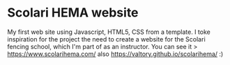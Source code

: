 # Scolari HEMA website
My first web site using Javascript, HTML5, CSS from a template. 
I toke inspiration for the project the need to create a website for the Scolari fencing school, which I'm part of as an instructor.
You can see it > https://www.scolarihema.com/ also https://valtory.github.io/scolarihema/
:)
